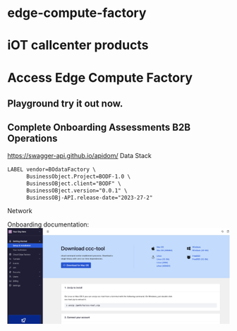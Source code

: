 # edge-compute-factory


# iOT callcenter products 

# Access Edge Compute Factory  

## Playground try it out now.


## Complete Onboarding Assessments B2B Operations


https://swagger-api.github.io/apidom/
Data Stack 
``` 
LABEL vendor=BOdataFactory \
      BusinessObject.Project=BODF-1.0 \
      BusinessOBject.client="BODF" \  
      BusinessOBject.version="0.0.1" \
      BusinessOBj-API.release-date="2023-27-2"

``` 


Network 



Onboarding documentation: 
![alt text][dashboard]

[dashboard]: https://github.com/andrewpsp/edge-compute-factory/blob/main/images/ccc-tool-dashboard.png "ccc-tool download and ccc dashboard"

